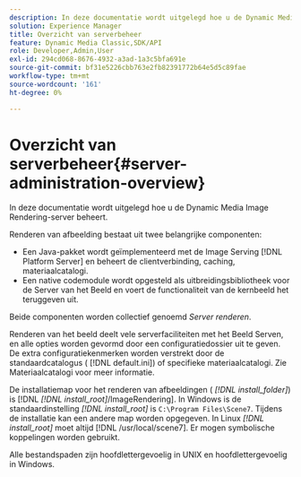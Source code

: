 ```yaml
---
description: In deze documentatie wordt uitgelegd hoe u de Dynamic Media Image Rendering-server beheert.
solution: Experience Manager
title: Overzicht van serverbeheer
feature: Dynamic Media Classic,SDK/API
role: Developer,Admin,User
exl-id: 294cd068-8676-4932-a3ad-1a3c5bfa691e
source-git-commit: bf31e5226cbb763e2fb82391772b64e5d5c89fae
workflow-type: tm+mt
source-wordcount: '161'
ht-degree: 0%

---
```


# Overzicht van serverbeheer{#server-administration-overview}

In deze documentatie wordt uitgelegd hoe u de Dynamic Media Image Rendering-server beheert.

Renderen van afbeelding bestaat uit twee belangrijke componenten:

* Een Java-pakket wordt geïmplementeerd met de Image Serving [!DNL Platform Server] en beheert de clientverbinding, caching, materiaalcatalogi.
* Een native codemodule wordt opgesteld als uitbreidingsbibliotheek voor de Server van het Beeld en voert de functionaliteit van de kernbeeld het teruggeven uit.

Beide componenten worden collectief genoemd *Server renderen*.

Renderen van het beeld deelt vele serverfaciliteiten met het Beeld Serven, en alle opties worden gevormd door een configuratiedossier uit te geven. De extra configuratiekenmerken worden verstrekt door de standaardcatalogus ( [!DNL default.ini]) of specifieke materiaalcatalogi. Zie Materiaalcatalogi voor meer informatie.

De installatiemap voor het renderen van afbeeldingen ( *[!DNL install_folder]*) is [!DNL *[!DNL install_root]*/ImageRendering]. In Windows is de standaardinstelling *[!DNL install_root]* is `C:\Program Files\Scene7`. Tijdens de installatie kan een andere map worden opgegeven. In Linux *[!DNL install_root]* moet altijd [!DNL /usr/local/scene7]. Er mogen symbolische koppelingen worden gebruikt.

Alle bestandspaden zijn hoofdlettergevoelig in UNIX en hoofdlettergevoelig in Windows.
